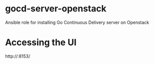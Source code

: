 # gocd-server-openstack
Ansible role for installing Go Continuous Delivery server on Openstack


# Accessing the UI

http://<fqdnOrIpAddress>:8153/ 

